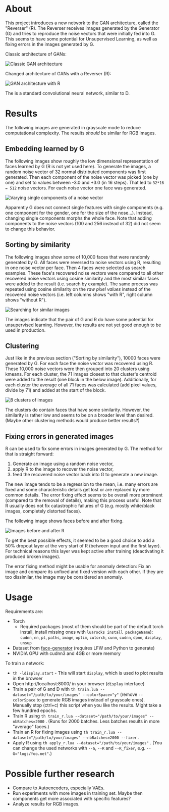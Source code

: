 # About

This project introduces a new network to the [GAN](http://papers.nips.cc/paper/5423-generative-adversarial-nets) architecture, called the "Reverser" (R).
The Reverser receives images generated by the Generator (G) and tries to reproduce the noise vectors that were initially fed into G.
This seems to have some potential for Unsupervised Learning, as well as fixing errors in the images generated by G.

Classic architecture of GANs:

![Classic GAN architecture](images/gan_classic.png?raw=true "Classic GAN architecture")

Changed architecture of GANs with a Reverser (R):

![GAN architecture with R](images/gan_with_r.png?raw=true "GAN architecture with R")

The is a standard convolutional neural network, similar to D.

# Results

The following images are generated in grayscale mode to reduce computational complexity.
The results *should* be similar for RGB images.

## Embedding learned by G

The following images show roughly the low dimensional representation of faces learned by G (R is not yet used here).
To generate the images, a random noise vector of 32 normal distributed components was first generated.
Then each component of the noise vector was picked (one by one) and set to values between -3.0 and +3.0 (in 16 steps).
That led to `32*16 = 512` noise vectors. For each noise vector one face was generated.

![Varying single components of a noise vector](images/variations.jpg?raw=true "Varying single components of a noise vector")

Apparently G does not connect single features with single components (e.g. one component for the gender, one for the size of the nose...).
Instead, changing single components morphs the whole face.
Note that adding components to the noise vectors (100 and 256 instead of 32) did not seem to change this behavior.

## Sorting by similarity

The following images show some of 10,000 faces that were randomly generated by G.
All faces were reversed to noise vectors using R, resulting in one noise vector per face.
Then 4 faces were selected as search examples.
These face's recovered noise vectors were compared to all other recovered noise vectors using cosine similarity and the most similar faces were added to the result (i.e. search by example).
The same process was repeated using cosine similarity on the *raw pixel values* instead of the recovered noise vectors (i.e. left columns shows "with R", right column shows "without R").

![Searching for similar images](images/similar.jpg?raw=true "Searching for similar images")

The images indicate that the pair of G and R do have some potential for unsupervised learning.
However, the results are not yet good enough to be used in production.

## Clustering

Just like in the previous section ("Sorting by similarity"), 10000 faces were generated by G.
For each face the noise vector was recovered using R.
These 10,000 noise vectors were then grouped into 20 clusters using kmeans.
For each cluster, the 71 images closest to that cluster's centroid were added to the result (one block in the below image).
Additionally, for each cluster the average of all 71 faces was calculated (add pixel values, divide by 71) and added at the start of the block.

![8 clusters of images](images/clusters.jpg?raw=true "8 clusters of images")

The clusters do contain faces that have some similarity.
However, the similarity is rather low and seems to be on a broader level than desired.
(Maybe other clustering methods would produce better results?)

## Fixing errors in generated images

R can be used to fix some errors in images generated by G.
The method for that is straight forward:
1. Generate an image using a random noise vector,
2. apply R to the image to recover the noise vector,
3. feed the recovered noise vector back into G to generate a new image.

The new image tends to be a regression to the mean, i.e. many errors are fixed and some characteristic details get lost or are replaced by more common details.
The error fixing effect seems to be overall more prominent (compared to the removal of details), making this process useful.
Note that R usually does not fix catastrophic failures of G (e.g. mostly white/black images, completely distorted faces).

The following image shows faces before and after fixing.

![Images before and after R](images/fixing_images.gif?raw=true "Images before and after R")

To get the best possible effects, it seemed to be a good choice to add a 50% dropout layer at the very start of R (between input and the first layer).
For technical reasons this layer was kept active after training (deactivating it produced broken images).

The error fixing method might be usable for anomaly detection: Fix an image and compare its unfixed and fixed version with each other.
If they are too dissimilar, the image may be considered an anomaly.

# Usage

Requirements are:
* Torch
  * Required packages (most of them should be part of the default torch install, install missing ones with `luarocks install packageName`): `cudnn`, `nn`, `pl`, `paths`, `image`, `optim`, `cutorch`, `cunn`, `cudnn`, `dpnn`, `display`, `unsup`
* Dataset from [face-generator](https://github.com/aleju/face-generator) (requires LFW and Python to generate)
* NVIDIA GPU with cudnn3 and 4GB or more memory

To train a network:
* `th -ldisplay.start` - This will start `display`, which is used to plot results in the browser
* Open http://localhost:8000/ in your browser (`display` interface)
* Train a pair of G and D with `th train.lua --dataset="/path/to/your/images" --colorSpace="y"` (remove `--colorSpace` to generate RGB images instead of grayscale ones). Manually stop (ctrl+c) this script when you like the results. Might take a few hundred epochs.
* Train R using `th train_r.lua --dataset="/path/to/your/images" --nbBatches=2000` . (Runs for 2000 batches. Less batches results in more "average" faces.)
* Train an R for fixing images using `th train_r.lua --dataset="/path/to/your/images" --nbBatches=2000 --fixer` .
* Apply R using `th apply_r.lua --dataset="/path/to/your/images"` . (You can change the used networks with `--G`, `--R` and `--R_fixer`, e.g. `--G="logs/foo.net"`.)

# Possible further research

* Compare to Autoencoders, especially VAEs.
* Run experiments with more images in training set. Maybe then components get more associated with specific features?
* Analyze results for RGB images.
